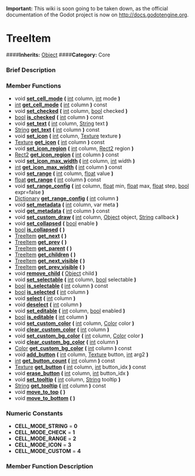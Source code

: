 **Important:** This wiki is soon going to be taken down, as the official documentation of the Godot project is now on http://docs.godotengine.org.

#  TreeItem  
####**Inherits:** [Object](class_object)
####**Category:** Core

###  Brief Description  


###  Member Functions 
  * void  **[set&#95;cell&#95;mode](#set_cell_mode)**  **(** [int](class_int) column, [int](class_int) mode  **)**
  * [int](class_int)  **[get&#95;cell&#95;mode](#get_cell_mode)**  **(** [int](class_int) column  **)** const
  * void  **[set&#95;checked](#set_checked)**  **(** [int](class_int) column, [bool](class_bool) checked  **)**
  * [bool](class_bool)  **[is&#95;checked](#is_checked)**  **(** [int](class_int) column  **)** const
  * void  **[set&#95;text](#set_text)**  **(** [int](class_int) column, [String](class_string) text  **)**
  * [String](class_string)  **[get&#95;text](#get_text)**  **(** [int](class_int) column  **)** const
  * void  **[set&#95;icon](#set_icon)**  **(** [int](class_int) column, [Texture](class_texture) texture  **)**
  * [Texture](class_texture)  **[get&#95;icon](#get_icon)**  **(** [int](class_int) column  **)** const
  * void  **[set&#95;icon&#95;region](#set_icon_region)**  **(** [int](class_int) column, [Rect2](class_rect2) region  **)**
  * [Rect2](class_rect2)  **[get&#95;icon&#95;region](#get_icon_region)**  **(** [int](class_int) column  **)** const
  * void  **[set&#95;icon&#95;max&#95;width](#set_icon_max_width)**  **(** [int](class_int) column, [int](class_int) width  **)**
  * [int](class_int)  **[get&#95;icon&#95;max&#95;width](#get_icon_max_width)**  **(** [int](class_int) column  **)** const
  * void  **[set&#95;range](#set_range)**  **(** [int](class_int) column, [float](class_float) value  **)**
  * [float](class_float)  **[get&#95;range](#get_range)**  **(** [int](class_int) column  **)** const
  * void  **[set&#95;range&#95;config](#set_range_config)**  **(** [int](class_int) column, [float](class_float) min, [float](class_float) max, [float](class_float) step, [bool](class_bool) expr=false  **)**
  * [Dictionary](class_dictionary)  **[get&#95;range&#95;config](#get_range_config)**  **(** [int](class_int) column  **)**
  * void  **[set&#95;metadata](#set_metadata)**  **(** [int](class_int) column, var meta  **)**
  * void  **[get&#95;metadata](#get_metadata)**  **(** [int](class_int) column  **)** const
  * void  **[set&#95;custom&#95;draw](#set_custom_draw)**  **(** [int](class_int) column, [Object](class_object) object, [String](class_string) callback  **)**
  * void  **[set&#95;collapsed](#set_collapsed)**  **(** [bool](class_bool) enable  **)**
  * [bool](class_bool)  **[is&#95;collapsed](#is_collapsed)**  **(** **)**
  * [TreeItem](class_treeitem)  **[get&#95;next](#get_next)**  **(** **)**
  * [TreeItem](class_treeitem)  **[get&#95;prev](#get_prev)**  **(** **)**
  * [TreeItem](class_treeitem)  **[get&#95;parent](#get_parent)**  **(** **)**
  * [TreeItem](class_treeitem)  **[get&#95;children](#get_children)**  **(** **)**
  * [TreeItem](class_treeitem)  **[get&#95;next&#95;visible](#get_next_visible)**  **(** **)**
  * [TreeItem](class_treeitem)  **[get&#95;prev&#95;visible](#get_prev_visible)**  **(** **)**
  * void  **[remove&#95;child](#remove_child)**  **(** [Object](class_object) child  **)**
  * void  **[set&#95;selectable](#set_selectable)**  **(** [int](class_int) column, [bool](class_bool) selectable  **)**
  * [bool](class_bool)  **[is&#95;selectable](#is_selectable)**  **(** [int](class_int) column  **)** const
  * [bool](class_bool)  **[is&#95;selected](#is_selected)**  **(** [int](class_int) column  **)**
  * void  **[select](#select)**  **(** [int](class_int) column  **)**
  * void  **[deselect](#deselect)**  **(** [int](class_int) column  **)**
  * void  **[set&#95;editable](#set_editable)**  **(** [int](class_int) column, [bool](class_bool) enabled  **)**
  * [bool](class_bool)  **[is&#95;editable](#is_editable)**  **(** [int](class_int) column  **)**
  * void  **[set&#95;custom&#95;color](#set_custom_color)**  **(** [int](class_int) column, [Color](class_color) color  **)**
  * void  **[clear&#95;custom&#95;color](#clear_custom_color)**  **(** [int](class_int) column  **)**
  * void  **[set&#95;custom&#95;bg&#95;color](#set_custom_bg_color)**  **(** [int](class_int) column, [Color](class_color) color  **)**
  * void  **[clear&#95;custom&#95;bg&#95;color](#clear_custom_bg_color)**  **(** [int](class_int) column  **)**
  * [Color](class_color)  **[get&#95;custom&#95;bg&#95;color](#get_custom_bg_color)**  **(** [int](class_int) column  **)** const
  * void  **[add&#95;button](#add_button)**  **(** [int](class_int) column, [Texture](class_texture) button, [int](class_int) arg2  **)**
  * [int](class_int)  **[get&#95;button&#95;count](#get_button_count)**  **(** [int](class_int) column  **)** const
  * [Texture](class_texture)  **[get&#95;button](#get_button)**  **(** [int](class_int) column, [int](class_int) button_idx  **)** const
  * void  **[erase&#95;button](#erase_button)**  **(** [int](class_int) column, [int](class_int) button_idx  **)**
  * void  **[set&#95;tooltip](#set_tooltip)**  **(** [int](class_int) column, [String](class_string) tooltip  **)**
  * [String](class_string)  **[get&#95;tooltip](#get_tooltip)**  **(** [int](class_int) column  **)** const
  * void  **[move&#95;to&#95;top](#move_to_top)**  **(** **)**
  * void  **[move&#95;to&#95;bottom](#move_to_bottom)**  **(** **)**

###  Numeric Constants  
  * **CELL_MODE_STRING** = **0**
  * **CELL_MODE_CHECK** = **1**
  * **CELL_MODE_RANGE** = **2**
  * **CELL_MODE_ICON** = **3**
  * **CELL_MODE_CUSTOM** = **4**

###  Member Function Description  
